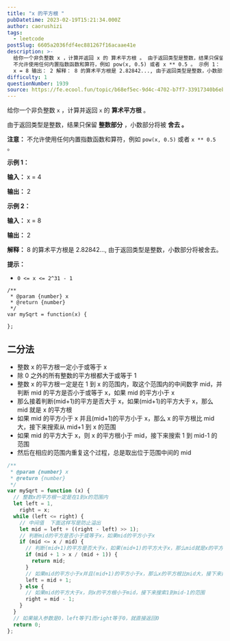 ```yaml
---
title: "x 的平方根 "
pubDatetime: 2023-02-19T15:21:34.000Z
author: caorushizi
tags:
  - leetcode
postSlug: 6605a2036fdf4ec881267f16acaae41e
description: >-
  给你一个非负整数 x ，计算并返回 x 的 算术平方根 。 由于返回类型是整数，结果只保留 整数部分 ，小数部分将被 舍去 。 注意：
  不允许使用任何内置指数函数和算符，例如 pow(x, 0.5) 或者 x ** 0.5 。 示例 1： 输入： x = 4 输出： 2 示例 2： 输入：
  x = 8 输出： 2 解释： 8 的算术平方根是 2.82842..., 由于返回类型是整数，小数部分将被
difficulty: 1
questionNumber: 1939
source: https://fe.ecool.fun/topic/b68ef5ec-9d4c-4702-b7f7-33917340b6eb
---
```


给你一个非负整数 `x` ，计算并返回 `x` 的 **算术平方根** 。

由于返回类型是整数，结果只保留 **整数部分** ，小数部分将被 **舍去 。**

**注意：** 不允许使用任何内置指数函数和算符，例如 `pow(x, 0.5)` 或者 `x ** 0.5` 。

**示例 1：**

**输入：** x = 4

**输出：** 2

**示例 2：**

**输入：** x = 8

**输出：** 2

**解释：** 8 的算术平方根是 2.82842..., 由于返回类型是整数，小数部分将被舍去。

**提示：**

- `0 <= x <= 2^31 - 1`

```
/**
 * @param {number} x
 * @return {number}
 */
var mySqrt = function(x) {

};
```

## 二分法

- 整数 x 的平方根一定小于或等于 x
- 除 0 之外的所有整数的平方根都大于或等于 1
- 整数 x 的平方根一定是在 1 到 x 的范围内，取这个范围内的中间数字 mid，并判断 mid 的平方是否小于或等于 x，如果 mid 的平方小于 x
- 那么接着判断(mid+1)的平方是否大于 x，如果(mid+1)的平方大于 x，那么 mid 就是 x 的平方根
- 如果 mid 的平方小于 x 并且(mid+1)的平方小于 x，那么 x 的平方根比 mid 大，接下来搜索从 mid+1 到 x 的范围
- 如果 mid 的平方大于 x，则 x 的平方根小于 mid，接下来搜索 1 到 mid-1 的范围
- 然后在相应的范围内重复这个过程，总是取出位于范围中间的 mid

```js
/**
 * @param {number} x
 * @return {number}
 */
var mySqrt = function (x) {
  // 整数x的平方根一定是在1到x的范围内
  let left = 1,
    right = x;
  while (left <= right) {
    // 中间值  下面这样写是防止溢出
    let mid = left + ((right - left) >> 1);
    // 判断mid的平方是否小于或等于x，如果mid的平方小于x
    if (mid <= x / mid) {
      // 判断(mid+1)的平方是否大于x，如果(mid+1)的平方大于x，那么mid就是x的平方根
      if (mid + 1 > x / (mid + 1)) {
        return mid;
      }
      // 如果mid的平方小于x并且(mid+1)的平方小于x，那么x的平方根比mid大，接下来搜索从mid+1到x的范围
      left = mid + 1;
    } else {
      // 如果mid的平方大于x，则x的平方根小于mid，接下来搜索1到mid-1的范围
      right = mid - 1;
    }
  }
  // 如果输入参数是0，left等于1而right等于0，就直接返回0
  return 0;
};
```
